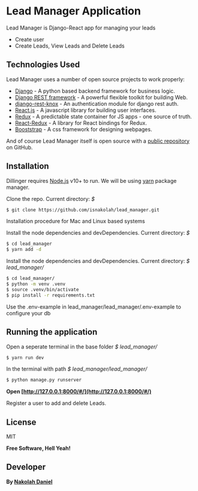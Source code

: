 # Lead Manager Application

Lead Manager is Django-React app for managing your leads

- Create user
- Create Leads, View Leads and Delete Leads

## Technologies Used

Lead Manager uses a number of open source projects to work properly:

- [Django][django] - A python based backend framework for business logic.
- [Django REST framework][djangorestframework] - A powerful flexible toolkit for building Web.
- [django-rest-knox][djangorestknox] - An authentication module for django rest auth.
- [React.js][reactjs] - A javascript library for building user interfaces.
- [Redux][redux] - A predictable state container for JS apps - one source of truth.
- [React-Redux][reactredux] - A library for React bindings for Redux.
- [Booststrap][bootstrap] - A css framework for designing webpages.

And of course Lead Manager itself is open source with a [public repository][githubpage]
on GitHub.

## Installation

Dillinger requires [Node.js](https://nodejs.org/) v10+ to run.
We will be using [yarn](https://yarnpkg.com/) package manager.

Clone the repo.
Current directory: _\$_

```sh
$ git clone https://github.com/isnakolah/lead_manager.git

```

Installation procedure for Mac and Linux based systems

Install the node dependencies and devDependencies.
Current directory: _\$_

```sh
$ cd lead_manager
$ yarn add -d

```

Install the node dependencies and devDependencies.
Current directory: _\$ lead_manager/_

```sh
$ cd lead_manager/
$ python -m venv .venv
$ source .venv/bin/activate
$ pip install -r requirements.txt

```

Use the .env-example in lead_manager/lead_manager/.env-example to configure your db

## Running the application

Open a seperate terminal in the base folder _\$ lead_manager/_

```sh
$ yarn run dev

```

In the terminal with path _\$ lead_manager/lead_manager/_

```sh
$ python manage.py runserver

```

**Open [http://127.0.0.1:8000/#/](http://127.0.0.1:8000/#/)**

Register a user to add and delete Leads.

## License

MIT

**Free Software, Hell Yeah!**

## Developer

**By [Nakolah Daniel](https://www.linkedin.com/in/danielnakolah)**

[//]: # "These are reference links used in the body of this note and get stripped out when the markdown processor does its job. There is no need to format nicely because it shouldn't be seen. Thanks SO - http://stackoverflow.com/questions/4823468/store-comments-in-markdown-syntax"
[reactjs]: https://reactjs.org/
[django]: https://www.djangoproject.com/
[djangorestframework]: https://www.django-rest-framework.org/
[redux]: https://redux.js.org//
[reactredux]: https://react-redux.js.org/
[djangorestknox]: https://pypi.org/project/django-rest-knox/
[githubpage]: https://github.com/isnakolah/lead_manager
[bootstrap]: https://getbootstrap.com/
